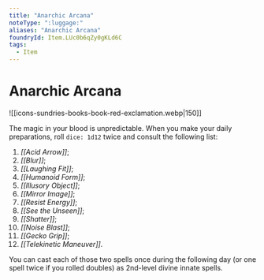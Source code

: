 ```yaml
---
title: "Anarchic Arcana"
noteType: ":luggage:"
aliases: "Anarchic Arcana"
foundryId: Item.LUc0b6qZy0gKLd6C
tags:
  - Item
---
```


# Anarchic Arcana
![[icons-sundries-books-book-red-exclamation.webp|150]]

The magic in your blood is unpredictable. When you make your daily preparations, roll `dice: 1d12` twice and consult the following list:

1.  _[[Acid Arrow]]_;
2.  _[[Blur]]_;
3.  _[[Laughing Fit]]_;
4.  _[[Humanoid Form]]_;
5.  _[[Illusory Object]]_;
6.  _[[Mirror Image]]_;
7.  _[[Resist Energy]]_;
8.  _[[See the Unseen]]_;
9.  _[[Shatter]]_;
10.  _[[Noise Blast]]_;
11.  _[[Gecko Grip]]_;
12.  _[[Telekinetic Maneuver]]_.

You can cast each of those two spells once during the following day (or one spell twice if you rolled doubles) as 2nd-level divine innate spells.
